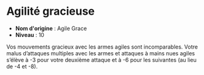 # Agilité gracieuse

 * **Nom d'origine** : Agile Grace
 * **Niveau** : 10


<p>Vos mouvements gracieux avec les armes agiles sont incomparables. Votre malus d’attaques multiples avec les armes et attaques à mains nues agiles s’élève à -3 pour votre deuxième attaque et à -6 pour les suivantes (au lieu de -4 et -8).</p>